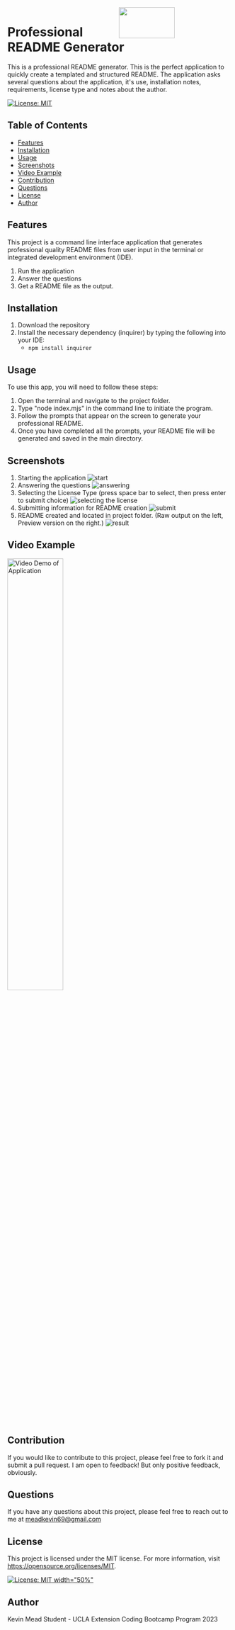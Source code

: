 <img src="https://i.imgur.com/rax5tMn.png" align="right" width="50%" height="70"/>

# Professional README Generator

This is a professional README generator.  This is the perfect application to quickly create a templated and structured README.  The application asks several questions about the application, it's use, installation notes, requirements, license type and notes about the author. 

[![License: MIT](https://img.shields.io/badge/License-MIT-yellow.svg)](https://opensource.org/licenses/MIT)

## Table of Contents
- [Features](#features)
- [Installation](#installation)
- [Usage](#usage)
- [Screenshots](#screenshots)
- [Video Example](#video-example)
- [Contribution](#contribution)
- [Questions](#questions)
- [License](#license)
- [Author](#author)

## Features
This project is a command line interface application that generates professional quality README files from user input in the terminal or integrated development environment (IDE).

1. Run the application
2. Answer the questions 
3. Get a README file as the output.

## Installation
1. Download the repository
2. Install the necessary dependency (inquirer) by typing the following into your IDE:
    -  `npm install inquirer`

## Usage
To use this app, you will need to follow these steps:
1. Open the terminal and navigate to the project folder.
2. Type "node index.mjs" in the command line to initiate the program.
3. Follow the prompts that appear on the screen to generate your professional README.
4. Once you have completed all the prompts, your README file will be generated and saved in the main directory.

## Screenshots
1. Starting the application
![start](/README-generator/Images/1-Start.png)
2. Answering the questions
![answering](/README-generator/Images/2-Answer.png)
3. Selecting the License Type (press space bar to select, then press enter to submit choice)
![selecting the license](/README-generator/Images/3-Select.png)
4. Submitting information for README creation ![submit](/README-generator/Images/4-Enter.png)
5. README created and located in project folder.  (Raw output on the left, Preview version on the right.) ![result](/README-generator/Images/5-Result.png)

## Video Example

<a href="/README-generator/Images/APP-DEMO-README.webm"> <img src="/README-generator/Images/logo-white.png" alt="Video Demo of Application" width="50%;">
</a>

## Contribution
If you would like to contribute to this project, please feel free to fork it and submit a pull request. I am open to feedback!  But only positive feedback, obviously.

## Questions
If you have any questions about this project, please feel free to reach out to me at meadkevin69@gmail.com

## License
This project is licensed under the MIT license. For more information, visit https://opensource.org/licenses/MIT.

[![License: MIT](https://img.shields.io/badge/License-MIT-yellow.svg) width="50%"](https://opensource.org/licenses/MIT)


## Author
Kevin Mead
Student - UCLA Extension Coding Bootcamp Program 2023


